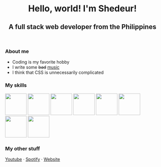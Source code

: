 <h1 align="center">Hello, world! I'm Shedeur!</h1>
<h2 align="center">A full stack web developer from the Philippines</h2>
<br>
<h3>About me</h3>
<ul>
<li>Coding is my favorite hobby</li>
<li>I write some <s>bad</s> <a target="_blank" href="https://open.spotify.com/artist/4xPrJwMkcqLJ4emF5W1qez">music</a></li>
<li>I think that CSS is unnecessarily complicated</li>
</ul>
<h3>My skills</h3>
<p>
<img src='https://upload.wikimedia.org/wikipedia/commons/thumb/6/61/HTML5_logo_and_wordmark.svg/800px-HTML5_logo_and_wordmark.svg.png' height="70px">
<img src='https://upload.wikimedia.org/wikipedia/commons/thumb/6/62/CSS3_logo.svg/2048px-CSS3_logo.svg.png' height="70px">
<img src='https://upload.wikimedia.org/wikipedia/commons/thumb/9/99/Unofficial_JavaScript_logo_2.svg/1024px-Unofficial_JavaScript_logo_2.svg.png' height="70px">
<img src='https://upload.wikimedia.org/wikipedia/commons/thumb/b/b2/Bootstrap_logo.svg/512px-Bootstrap_logo.svg.png' height="70px">
<img src='https://upload.wikimedia.org/wikipedia/commons/thumb/d/d9/Node.js_logo.svg/1280px-Node.js_logo.svg.png' height="70px">
<img src='https://upload.wikimedia.org/wikipedia/commons/6/64/Expressjs.png' height="70px">
<img src='https://res.cloudinary.com/crunchbase-production/image/upload/c_lpad,f_auto,q_auto:eco,dpr_1/erkxwhl1gd48xfhe2yld' height="70px">
<img src='https://upload.wikimedia.org/wikipedia/commons/thumb/c/c3/Python-logo-notext.svg/2048px-Python-logo-notext.svg.png' height="70px">
</p>
<h3>My other stuff</h3>
<a href='https://youtube.com/channel/UCS5vGgmuyta1OZr2BPnPXFw' target="_blank">Youtube</a> &middot;
<a href='https://open.spotify.com/artist/4xPrJwMkcqLJ4emF5W1qez' target="_blank">Spotify</a> &middot;
<a href='https://shedeurcoder.github.io' target="_blank">Website</a>
